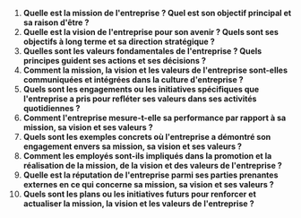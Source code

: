 1. **Quelle est la mission de l'entreprise ? Quel est son objectif principal et sa raison d'être ?**
2. **Quelle est la vision de l'entreprise pour son avenir ? Quels sont ses objectifs à long terme et sa direction stratégique ?**
3. **Quelles sont les valeurs fondamentales de l'entreprise ? Quels principes guident ses actions et ses décisions ?**
4. **Comment la mission, la vision et les valeurs de l'entreprise sont-elles communiquées et intégrées dans la culture d'entreprise ?**
5. **Quels sont les engagements ou les initiatives spécifiques que l'entreprise a pris pour refléter ses valeurs dans ses activités quotidiennes ?**
6. **Comment l'entreprise mesure-t-elle sa performance par rapport à sa mission, sa vision et ses valeurs ?**
7. **Quels sont les exemples concrets où l'entreprise a démontré son engagement envers sa mission, sa vision et ses valeurs ?**
8. **Comment les employés sont-ils impliqués dans la promotion et la réalisation de la mission, de la vision et des valeurs de l'entreprise ?**
9. **Quelle est la réputation de l'entreprise parmi ses parties prenantes externes en ce qui concerne sa mission, sa vision et ses valeurs ?**
10. **Quels sont les plans ou les initiatives futurs pour renforcer et actualiser la mission, la vision et les valeurs de l'entreprise ?**